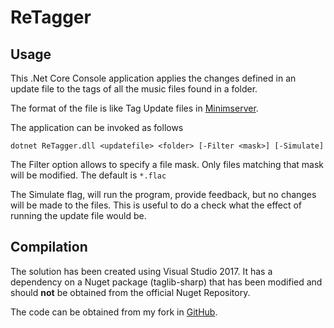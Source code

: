 # ReTagger
## Usage

This .Net Core Console application applies the changes defined in an update file to the tags of all the music files found in a folder.

The format of the file is like Tag Update files in [Minimserver](http://minimserver.com/ug-other.html#Tag%20update%20file).

The application can be invoked as follows

```dotnet ReTagger.dll <updatefile> <folder> [-Filter <mask>] [-Simulate]```

The Filter option allows to specify a file mask. Only files matching that mask will be modified. The default is `*.flac`

The Simulate flag, will run the program, provide feedback, but no changes will be made to the files. This is useful to do a check what the effect of running the update file would be.

## Compilation

The solution has been created using Visual Studio 2017. It has a dependency on a Nuget package (taglib-sharp) that has been modified and should **not** be obtained from the official Nuget Repository.

The code can be obtained from my fork in [GitHub](https://github.com/rauljmz/taglib-sharp/tree/netstandard14). 


